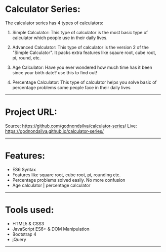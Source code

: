 # Calculator Series:

The calculator series has 4 types of calculators:

1) Simple Calculator: This type of calculator is the most basic type of calculator which people use in their daily lives.

2) Advanced Calculator: This type of calculator is the version 2 of the "Simple Calculator". It packs extra features like sqaure root, cube root, pi, round, etc.

3) Age Calculator: Have you ever wondered how much time has it been since your birth date? use this to find out!

4) Percentage Calculator: This type of calculator helps you solve basic of percentage problems some people face in their daily lives

-----------------------------------------------------------------------------

# Project URL:

Source: https://github.com/godnondsilva/calculator-series/
Live: https://godnondsilva.github.io/calculator-series/

-----------------------------------------------------------------------------

# Features:

- ES6 Syntax
- Features like square root, cube root, pi, rounding etc.
- Percentage problems solved easily. No more confusion
- Age calculator | percentage calculator

-----------------------------------------------------------------------------

# Tools used:

- HTML5 & CSS3
- JavaScript ES6+ & DOM Manipulation
- Bootstrap 4
- jQuery

-----------------------------------------------------------------------------
